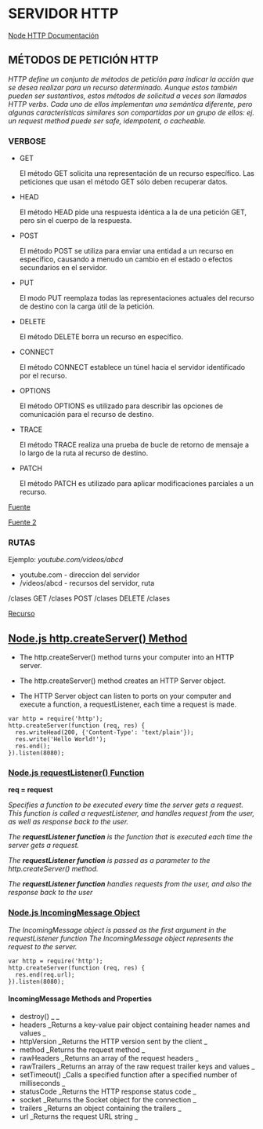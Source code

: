 # SERVIDOR HTTP

[Node HTTP Documentación](https://nodejs.org/dist/latest-v14.x/docs/api/http.html#http_http_createserver_options_requestlistener)

## MÉTODOS DE PETICIÓN HTTP

_HTTP define un conjunto de métodos de petición para indicar la acción que se desea realizar para un recurso determinado. Aunque estos también pueden ser sustantivos, estos métodos de solicitud a veces son llamados HTTP verbs. Cada uno de ellos implementan una semántica diferente, pero algunas características similares son compartidas por un grupo de ellos: ej. un request method puede ser safe, idempotent, o cacheable._

### VERBOSE

* GET

    El método GET  solicita una representación de un recurso específico. Las peticiones que usan el método GET sólo deben recuperar datos.
* HEAD

    El método HEAD pide una respuesta idéntica a la de una petición GET, pero sin el cuerpo de la respuesta.
* POST

    El método POST se utiliza para enviar una entidad a un recurso en específico, causando a menudo un cambio en el estado o efectos secundarios en el servidor.
* PUT

    El modo PUT reemplaza todas las representaciones actuales del recurso de destino con la carga útil de la petición.
* DELETE

    El método DELETE borra un recurso en específico.
* CONNECT

    El método CONNECT establece un túnel hacia el servidor identificado por el recurso.
* OPTIONS

    El método OPTIONS es utilizado para describir las opciones de comunicación para el recurso de destino.
* TRACE

    El método TRACE  realiza una prueba de bucle de retorno de mensaje a lo largo de la ruta al recurso de destino.
* PATCH

    El método PATCH  es utilizado para aplicar modificaciones parciales a un recurso.

[Fuente](https://developer.mozilla.org/es/docs/Web/HTTP/Methods)

[Fuente 2](https://www.w3schools.com/nodejs/obj_http_incomingmessage.asp)

### RUTAS

Ejemplo: _youtube.com/videos/abcd_
* youtube.com - direccion del servidor
* /videos/abcd - recursos del servidor, ruta

/clases
GET /clases
POST /clases
DELETE /clases

[Recurso](https://insomnia.rest/)

## [Node.js http.createServer() Method](https://www.w3schools.com/nodejs/met_http_createserver.asp)

* The http.createServer() method turns your computer into an HTTP server.

* The http.createServer() method creates an HTTP Server object.

* The HTTP Server object can listen to ports on your computer and execute a function, a requestListener, each time a request is made.

```
var http = require('http');
http.createServer(function (req, res) {
  res.writeHead(200, {'Content-Type': 'text/plain'});
  res.write('Hello World!');
  res.end();
}).listen(8080);
```

### [Node.js requestListener() Function](https://www.w3schools.com/nodejs/func_http_requestlistener.asp)
**req = request**

_Specifies a function to be executed every time the server gets a request. This function is called a requestListener, and handles request from the user, as well as response back to the user._

_The **requestListener function** is the function that is executed each time the server gets a request._

_The **requestListener function** is passed as a parameter to the http.createServer() method._

_The **requestListener function** handles requests from the user, and also the response back to the user_

### [Node.js IncomingMessage Object](https://www.w3schools.com/nodejs/obj_http_incomingmessage.asp)

_The IncomingMessage object is passed as the first argument in the requestListener function_
_The IncomingMessage object represents the request to the server._

```
var http = require('http');
http.createServer(function (req, res) {
  res.end(req.url);
}).listen(8080);
```

#### IncomingMessage Methods and Properties

* destroy()      _	                                                                    _ 
* headers        _Returns a key-value pair object containing header names and values     _
* httpVersion    _Returns the HTTP version sent by the client                            _
* method         _Returns the request method                                             _
* rawHeaders     _Returns an array of the request headers                                _
* rawTrailers    _Returns an array of the raw request trailer keys and values            _
* setTimeout()   _Calls a specified function after a specified number of milliseconds    _
* statusCode     _Returns the HTTP response status code                                  _
* socket         _Returns the Socket object for the connection                           _
* trailers       _Returns an object containing the trailers                              _
* url            _Returns the request URL string                                         _
